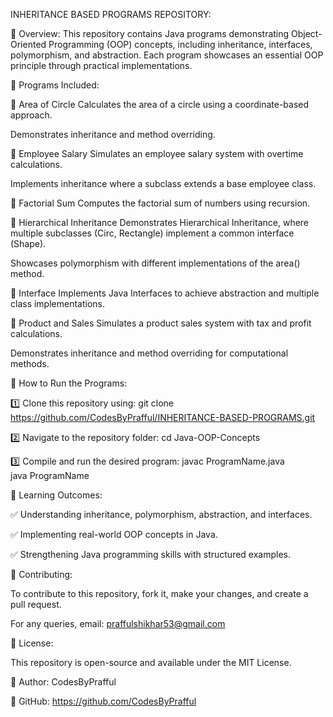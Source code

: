 INHERITANCE BASED PROGRAMS REPOSITORY: 


📌 Overview:
This repository contains Java programs demonstrating Object-Oriented Programming (OOP) concepts, including inheritance, interfaces, polymorphism, and abstraction.
Each program showcases an essential OOP principle through practical implementations.

📂 Programs Included:

🔹 Area of Circle
Calculates the area of a circle using a coordinate-based approach.

Demonstrates inheritance and method overriding.

🔹 Employee Salary
Simulates an employee salary system with overtime calculations.

Implements inheritance where a subclass extends a base employee class.

🔹 Factorial Sum
Computes the factorial sum of numbers using recursion.

🔹 Hierarchical Inheritance
Demonstrates Hierarchical Inheritance, where multiple subclasses (Circ, Rectangle) implement a common interface (Shape).

Showcases polymorphism with different implementations of the area() method.

🔹 Interface
Implements Java Interfaces to achieve abstraction and multiple class implementations.

🔹 Product and Sales
Simulates a product sales system with tax and profit calculations.

Demonstrates inheritance and method overriding for computational methods.


🚀 How to Run the Programs:

1️⃣ Clone this repository using:
git clone https://github.com/CodesByPrafful/INHERITANCE-BASED-PROGRAMS.git

2️⃣ Navigate to the repository folder:
cd Java-OOP-Concepts

3️⃣ Compile and run the desired program:
javac ProgramName.java  
java ProgramName


🎯 Learning Outcomes:

✅ Understanding inheritance, polymorphism, abstraction, and interfaces.

✅ Implementing real-world OOP concepts in Java.

✅ Strengthening Java programming skills with structured examples.


🤝 Contributing:

To contribute to this repository, fork it, make your changes, and create a pull request.

For any queries, email: praffulshikhar53@gmail.com


📜 License:

This repository is open-source and available under the MIT License.

📌 Author: CodesByPrafful

🔗 GitHub: https://github.com/CodesByPrafful
